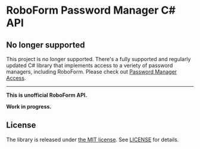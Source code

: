 RoboForm Password Manager C# API
================================

## No longer supported

This project is no longer supported. There's a fully supported and regularly 
updated C# library that implements access to a veriety of password managers, 
including RoboForm. Please check out 
[Password Manager Access](https://github.com/detunized/password-manager-access).

---

**This is unofficial RoboForm API.**

**Work in progress.**

License
-------

The library is released under [the MIT license][mit]. See [LICENSE][license]
for details.

[mit]: http://www.opensource.org/licenses/mit-license.php
[license]: LICENSE
